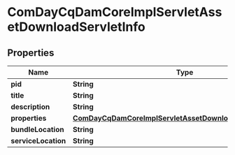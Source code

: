 

# ComDayCqDamCoreImplServletAssetDownloadServletInfo

## Properties

Name | Type | Description | Notes
------------ | ------------- | ------------- | -------------
**pid** | **String** |  |  [optional]
**title** | **String** |  |  [optional]
**description** | **String** |  |  [optional]
**properties** | [**ComDayCqDamCoreImplServletAssetDownloadServletProperties**](ComDayCqDamCoreImplServletAssetDownloadServletProperties.md) |  |  [optional]
**bundleLocation** | **String** |  |  [optional]
**serviceLocation** | **String** |  |  [optional]



